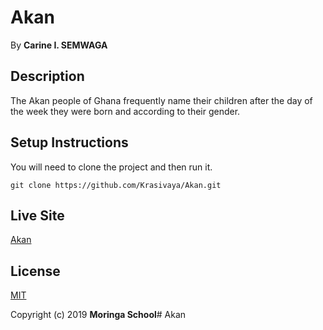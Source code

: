 # Akan
 By **Carine I. SEMWAGA**
## Description
 The Akan people of Ghana frequently name their children after the day of the week they were born and according to their gender.
## Setup Instructions
 You will need to clone the project and then run it.
```
git clone https://github.com/Krasivaya/Akan.git
```
## Live Site
[Akan](https://krasivaya.github.io/Akan/)

## License
[MIT](https://choosealicense.com/licenses/mit/)

 Copyright (c) 2019 **Moringa School**# Akan
